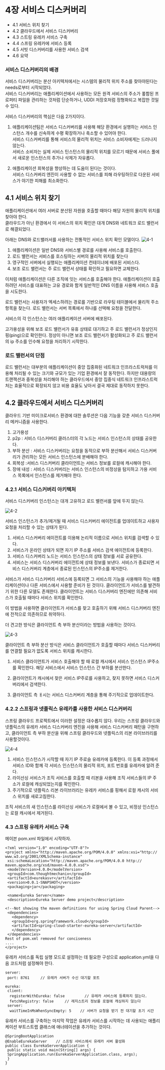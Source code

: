 <h1>4장 서비스 디스커버리</h1>

<ul>  
  <li>4.1 서비스 위치 찾기</li>
  <li>4.2 클라우드에서 서비스 디스커버리</li>
  <li>4.3 스트링 유레카 서비스 구축</li>
  <li>4.4 스프링 유레카에 서비스 등록</li>
  <li>4.5 서빗 디스커버리를 사용한 서비스 검색</li>
  <li>4.6 요약</li>
</ul>


<h3>서비스 디스커버리의 배경</h3>
서비스 디스커버리는 분산 아키텍처에서는 시스템의 물리적 위치 주소를 찾아야된다는 needs로부터 시작되었다.<br/>
서비스 디스커버리는 애플리케이션에서 사용하는 모든 원격 서비스의 주소가 퐆함된 프로퍼티 파일을 관리하는 것처럼 단순하거나, UDDI 저장호처럼 정형화되고 복잡한 것일수 있다.<br/>

서비스 디스커버리의 핵심은 다음 2가지이다.<br/>
1. 애플리케이션팀은 서비스 디스커버리를 사용해 해당 환경에서 실행하는 서비스 인스턴스 개수를 신속하게 수평 확장하거나 축소할 수 있어야 한다.<br/>
서비스 디스커버리를 통해 서비스의 물리적 위치는 서비스 소비자에게는 드러나지 않는다.<br/>
서비스 소비자는 실제 서비스 틴스턴스의 물리적 위치를 모르기 때문에 서비스 풀에서 새로운 인스턴스의 추가나 삭제가 자유롭다.<br/>

2. 애플리케이션 회복성을 향상하는 데 도움이 된다는 것이다.<br/>
서비스 디스커버리 엔진이 사용할 수 없는 서비스를 피해 라우팅하므로 다운된 서비스가 야기한 피해를 최소화한다.<br/>

<H2>4.1 서비스 위치 찾기</H2>
애플리케이션에서 여러 서버로 분산된 자원을 호출할 때마다 해당 자원의 물리적 위치를 찾아야 한다.<br/>
클라우드가 아닌 환경에서 이 서비스의 위치 확인은 대개 DNS와 네트워크 로드 밸런서로 해결되었다.<br/>

아래는 DNS와 로드밸러서를 사용하는 전통적인 서비스 위치 확인 모델이다.
![4-1](https://user-images.githubusercontent.com/87962572/151788507-50ec1c04-44d4-4bf5-a359-3a4ec57871d9.PNG)

1. 애플리케이션은 일반 DNS와 서비스별 경로를 사용해 서비스를 호출한다.
2. 로드 밸런서는 서비스를 호스팅하는 서버의 물리적 위치를 찾는다
3. 영구적인 서버에서 실행되는 애플리케이션 컨테이너에 배포된 서비스다.
4. 보조 로드 밸런서는 주 로드 밸런서 상태를 확인하고 필요하면 교체한다.

이처럼 애플리케이션은 다른 조직에 잇는 서비스를 호출해야 한다.
애플리케이션이 호출하려던 서비스를 대표하는 고유 경로와 함게 일반적인 DNS 이름을 사용해 서비스 호출을 시도한다.

로드 밸런서는 사용자가 엑세스하려는 경로를 기반으로 라우팅 테이블에서 물리적 주소 항목을 찾는다.
로드 밸런서는 서버 목록에서 하나를 선택해 요청을 전달한다.

서비스의 각 인스턴스는 여러 애플리케이션 서버에 배포된다.

고가용성을 위해 보조 로드 밸런서가 유휴 상태로 대기하고 주 로드 밸런서가 정상인지 핑(ping)으로 확인한다.
정상이 아니면 보조 로드 밸런서가 활성화되고 주 로드 밸런서의 ip 주소를 인수해 요청을 처리하기 시작한다.

<h3>로드 밸런서의 단점</h3>
로드 밸런서는 대부분의 애플리케이션이 중앙 집중화된 네트워크 인프라스트럭처를 이용해 처리될 수 있는 크기와 규모가 있는 기업 환경에서 잘 동작한다.
하지만 대용량의 트랜잭션과 중복성을 처리해야 하는 클라우드에서 중앙 집중식 네트워크 인프라스트럭처는 효율적으로 확장되지 않고 비용 효율도 낮아서 결국 제대로 동작하지 못한다.

<h2>4.2 클라우드에서 서비스 디스커버리</h2>
클라우드 기반 미이크로서비스 환경에 대한 솔루션은 다음 기능을 갖춘 서비스 디스커버리 메커니즘을 사용한다.

1. 고가용성 
2. p2p  : 서비스 디스커버리 클러스터의 각 노드는 서비스 인스턴스의 상태를 공유한다.
3. 부하 분산 : 서비스 디스커버리는 요청을 동적으로 부하 분산해서 서비스 디스커버리가 관리하는 모든 서비스 인스턴스에 분배해야 한다.
4. 회복성 :서비스 디스커버리 클라이언트는 서비스 정보를 로컬에 캐시해야 한다.
5. 장애 내성 : 서비스 디스커버리는 서비스 인스턴스의 비정상을 탐지하고 가용 서비스 목록에서 인스턴스를 제거해야 한다.

<h3>4.2.1 서비스 디스커버리 아키텍처</h3>
서비스 디스커버리 인스턴스는 대개 고유하고 로드 밸런서를 앞에 두지 않는다.

![4-2](https://user-images.githubusercontent.com/87962572/151789775-f69ef70e-9988-4efc-927a-c3789eba4f3d.PNG)

서비스 인스턴스가 추가/제거될 때 서비스 디스커버리 에이전트를 업데이트하고 사용자 요청을 처리할 수 있는 상태가 된다.

1. 서비스 디스커버리 에이전트를 이용해 논리적 이름으로 서비스 위치를 검색할 수 있다.
2. 서비스가 온라인 상태가 되면 자기 IP 주소를 서비스 검색 에이전트에 등록한다.
3. 서비스 디스커버리 노드는 서비스 인스턴스의 상태 정보를 서로 공유한다.
4. 서비스는 서비스 디스커버리 에이전트에 상태 정보를 보낸다. 서비스가 종료되면 서비스 디스커버리 계층에서 종료된 인스턴스의 IP주소를 제거한다.

서비스가 서비스 디스커버리 서비스에 등록되면 그 서비스의 기능을 사용해야 하는 애플리케이션이나 다른 서비스에서 사용할 준비가 된 것이다.
클라이언트가 서비스를 발견하기 위한 다른 모델도 존재한다.
클라이언트는 서비스 디스커버리 엔진에만 의존해 서비스가 호출될 때마다 서비스 위치를 확인한다.

이 방법을 사용하면 클라이언트가 서비스를 찾고 호출하기 위해 서비스 디스커버리 엔진에 전적으로 의존하므로 취약하다.

더 견고한 방식은 클라이언트 측 부하 분산이라는 방법을 사용하는 것이다.

![4-3](https://user-images.githubusercontent.com/87962572/151790508-711c1ffd-c397-4031-be65-62e01a367e4c.PNG)

클라이언트 측 부하 분산 방식은 서비스 클라이언트가 호출할 때마다 서비스 디스커버리를 연결할 필요가 없도록 서비스 위치를 캐시한다.

1. 서비스 클라이언트가 서비스 호출해야 할 때 로컬 캐시에서 서비스 인스턴스 IP주소를 확인한다.
해당 서비스에서 서비스 인스턴스 간 부하를 분산한다.

2. 클라이언트가 캐시에서 찾은 서비스 IP주로를 사용하고, 찾지 못하면 서비스 디스커버리에서 검색한다.
3. 클라이언트 측 ㅐ시는 서비스 디스커버리 계층을 통해 주기적으로 업데이트한다.

<h3>4.2.2 스프링과 넷플릭스 유레카를 사용한 서비스 디스커버리</h3>

스프링 클라우드 프로젝트에서 이러한 설정은 대수롭지 않다.
우리는 스프링 클라우드와 넷플릭스의 유레카 서비스 디스커버리 엔진을 사용해 서비스 디스커버리 패턴을 구현하고, 
클라이언트 측 부하 분산을 위해 스프링 클라우드와 넷플릭스의 리본 라이브러리를 사용할것이다.

![4-4](https://user-images.githubusercontent.com/87962572/151791118-4e7f6b84-ca56-4918-8a74-3f7b95afed0d.PNG)

1. 서비스 인스턴스가 시작할 때 자기 IP 주로슬 유레카에 등록한다.
이 등록 과정에서 서비스 ID와 함께 각 서비스 인스턴스의 물리적 위치, 포트 번호를 유레카에 알려 준다.
2. 라이선싱 서비스가 조직 서비스를 호출할 때 리본을 사용해 조직 서비스들의 IP 주소가 로컬에 캐싱되었는지를 확인한다.
3. 주기적으로 넷플릭스 리본 라이브러리는 유레카 서비스를 핑해서 로컬 캐시의 서비스 위치를 새로고침한다.

조직 서비스의 새 인스턴스를 라이선싱 서비스가 로컬에서 볼 수 있고, 비정상 인스턴스는 로컬 캐시에서 제거된다.

<h3>4.3 스프링 유레카 서비스 구축</h3>
메이븐 pom.xml 파일에서 시작하자.

```
<?xml version="1.0" encoding="UTF-8"?>
<project xmlns="http://maven.apache.org/POM/4.0.0" xmlns:xsi="http://
www.w3.org/2001/XMLSchema-instance"
 xsi:schemaLocation="http://maven.apache.org/POM/4.0.0 http://
maven.apache.org/xsd/maven-4.0.0.xsd">
 <modelVersion>4.0.0</modelVersion>
 <groupId>com.thoughtmechanix</groupId>
 <artifactId>eurekasvr</artifactId>
 <version>0.0.1-SNAPSHOT</version>
 <packaging>jar</packaging>
 
 <name>Eureka Server</name>
 <description>Eureka Server demo project</description>
 
<!--Not showing the maven definitions for using Spring Cloud Parent-->
 <dependencies>
   <dependency>
   <groupId>org.springframework.cloud</groupId>
   <artifactId>spring-cloud-starter-eureka-server</artifactId> 
   </dependency>
 </dependencies>
Rest of pom.xml removed for conciseness
....
</project> 
```

유레카 서비스를 독립 실행 모드로 설정하는 데 필요한 구성으로 application.yml을 다음 코드처럼 설정해야 한다.

```
server:
 port: 8761     // 유레카 서버가 수신 대기할 포트
 
eureka:
 client: 
  registerWithEureka: false         // 유레카 서비스에 등록하지 않는다.
  fetchRegistry: false     // 레지스트리 정보를 로컬에 캐싱하지 않는다
 server:
  waitTimeInMsWhenSyncEmpty: 5    // 서버가 요청을 받기 전 대기할 초기 시간 
```

유레카 서비스를 구축하는 마지막 작업은 유레카 서비스를 시작하는 데 사용되는 애플리케이션 부트스트랩 클래스에 애너테이션을 추가하는 것이다.

```
@SpringBootApplication 
@EnableEurekaServer    // 스프링 서비스에서 유레카 서버 활성화
public class EurekaServerApplication {
 public static void main(String[] args) {
 SpringApplication.run(EurekaServerApplication.class, args);
 }
}
```

